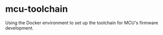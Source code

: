 # mcu-toolchain
Using the Docker environment to set up the toolchain for MCU's firmware development.
